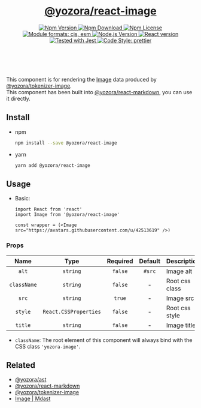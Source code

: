 <header>
  <h1 align="center">
    <a href="https://github.com/guanghechen/yozora-react/tree/master/packages/image#readme">@yozora/react-image</a>
  </h1>
  <div align="center">
    <a href="https://www.npmjs.com/package/@yozora/react-image">
      <img
        alt="Npm Version"
        src="https://img.shields.io/npm/v/@yozora/react-image.svg"
      />
    </a>
    <a href="https://www.npmjs.com/package/@yozora/react-image">
      <img
        alt="Npm Download"
        src="https://img.shields.io/npm/dm/@yozora/react-image.svg"
      />
    </a>
    <a href="https://www.npmjs.com/package/@yozora/react-image">
      <img
        alt="Npm License"
        src="https://img.shields.io/npm/l/@yozora/react-image.svg"
      />
    </a>
    <a href="#install">
      <img
        alt="Module formats: cjs, esm"
        src="https://img.shields.io/badge/module_formats-cjs%2C%20esm-green.svg"
      />
    </a>
    <a href="https://github.com/nodejs/node">
      <img
        alt="Node.js Version"
        src="https://img.shields.io/node/v/@yozora/react-image"
      />
    </a>
    <a href="https://github.com/facebook/react">
      <img
        alt="React version"
        src="https://img.shields.io/npm/dependency-version/@yozora/react-image/peer/react"
      />
    </a>
    <a href="https://github.com/facebook/jest">
      <img
        alt="Tested with Jest"
        src="https://img.shields.io/badge/tested_with-jest-9c465e.svg"
      />
    </a>
    <a href="https://github.com/prettier/prettier">
      <img
        alt="Code Style: prettier"
        src="https://img.shields.io/badge/code_style-prettier-ff69b4.svg?style=flat-square"
      />
    </a>
  </div>
</header>
<br/>

This component is for rendering the [Image][@yozora/ast] data produced by
[@yozora/tokenizer-image][].\
This component has been built into [@yozora/react-markdown][], you can use it directly.


## Install

* npm

  ```bash
  npm install --save @yozora/react-image
  ```

* yarn

  ```bash
  yarn add @yozora/react-image
  ```


## Usage

* Basic:

  ```tsx
  import React from 'react'
  import Image from '@yozora/react-image'

  const wrapper = (<Image src="https://avatars.githubusercontent.com/u/42513619" />)
  ```

### Props

Name        | Type                  | Required  | Default | Description
:----------:|:---------------------:|:---------:|:-------:|:-------------
`alt`       | `string`              | `false`   | `#src`  | Image alt
`className` | `string`              | `false`   | -       | Root css class
`src`       | `string`              | `true`    | -       | Image src
`style`     | `React.CSSProperties` | `false`   | -       | Root css style
`title`     | `string`              | `false`   | -       | Image title

* `className`: The root element of this component will always bind with the
  CSS class `'yozora-image'`.


## Related

* [@yozora/ast][]
* [@yozora/react-markdown][]
* [@yozora/tokenizer-image][]
* [Image | Mdast][mdast]


[@yozora/ast]: https://www.npmjs.com/package/@yozora/ast#image
[@yozora/react-markdown]: https://www.npmjs.com/package/@yozora/react-markdown
[@yozora/tokenizer-image]: https://www.npmjs.com/package/@yozora/tokenizer-image
[mdast]: https://github.com/syntax-tree/mdast#image
